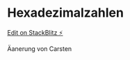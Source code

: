 # Hexadezimalzahlen

[Edit on StackBlitz ⚡️](https://stackblitz.com/edit/web-platform-gcrcmb)

Äanerung von Carsten
